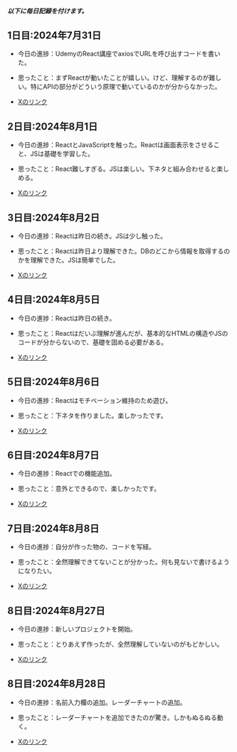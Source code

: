 ##### 以下に毎日記録を付けます。
## 1日目:2024年7月31日
* 今日の進捗：UdemyのReact講座でaxiosでURLを呼び出すコードを書いた。
- 思ったこと：まずReactが動いたことが嬉しい。けど、理解するのが難しい。特にAPIの部分がどういう原理で動いているのかが分からなかった。
+ [Xのリンク](https://x.com/germ_king222/status/1818314280103739727)

## 2日目:2024年8月1日
* 今日の進捗：ReactとJavaScriptを触った。Reactは画面表示をさせること、JSは基礎を学習した。
- 思ったこと：React難しすぎる。JSは楽しい。下ネタと組み合わせると楽しめる。
+ [Xのリンク](https://x.com/germ_king222/status/1818653387489255441)

## 3日目:2024年8月2日
* 今日の進捗：Reactは昨日の続き。JSは少し触った。
- 思ったこと：Reactは昨日より理解できた。DBのどこから情報を取得するのかを理解できた。JSは簡単でした。
+ [Xのリンク](https://x.com/germ_king222/status/1819030400670536102)

## 4日目:2024年8月5日
* 今日の進捗：Reactは昨日の続き。
- 思ったこと：Reactはだいぶ理解が進んだが、基本的なHTMLの構造やJSのコードが分からないので、基礎を固める必要がある。
+ [Xのリンク](https://x.com/germ_king222/status/1820473085285568661)
  
## 5日目:2024年8月6日
* 今日の進捗：Reactはモチベーション維持のため遊び。
- 思ったこと：下ネタを作りました。楽しかったです。
+ [Xのリンク](https://x.com/germ_king222/status/1820818478284300775)

## 6日目:2024年8月7日
* 今日の進捗：Reactでの機能追加。
- 思ったこと：意外とできるので、楽しかったです。
+ [Xのリンク](https://x.com/germ_king222/status/1821212286671056930)

## 7日目:2024年8月8日
* 今日の進捗：自分が作った物の、コードを写経。
- 思ったこと：全然理解できてないことが分かった。何も見ないで書けるようになりたい。
+ [Xのリンク](https://x.com/germ_king222/status/1821941448906043861)

## 8日目:2024年8月27日
* 今日の進捗：新しいプロジェクトを開始。
- 思ったこと：とりあえず作ったが、全然理解していないのがもどかしい。
+ [Xのリンク](https://x.com/germ_king222/status/1828091620186849627)

## 8日目:2024年8月28日
* 今日の進捗：名前入力欄の追加。レーダーチャートの追加。
- 思ったこと：レーダーチャートを追加できたのが驚き。しかもぬるぬる動く。
+ [Xのリンク](https://x.com/germ_king222/status/1828454301020328386)  
